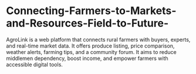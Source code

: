 # Connecting-Farmers-to-Markets-and-Resources-Field-to-Future-
AgroLink is a web platform that connects rural farmers with buyers, experts, and real-time market data. It offers produce listing, price comparison, weather alerts, farming tips, and a community forum. It aims to reduce middlemen dependency, boost income, and empower farmers with accessible digital tools.
